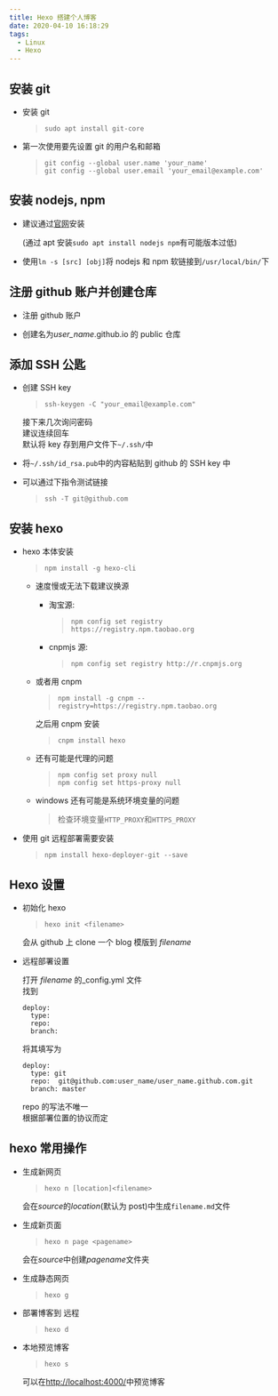 ```yaml
---
title: Hexo 搭建个人博客
date: 2020-04-10 16:18:29
tags:
  - Linux
  - Hexo
---
```


## 安装 git

- 安装 git

  > `sudo apt install git-core`

- 第一次使用要先设置 git 的用户名和邮箱
  > `git config --global user.name 'your_name'`  
  > `git config --global user.email 'your_email@example.com'`

## 安装 nodejs, npm

- 建议通过[官网](https://nodejs.org/en/)安装

  (通过 apt 安装`sudo apt install nodejs npm`有可能版本过低)

- 使用`ln -s [src] [obj]`将 nodejs 和 npm 软链接到`/usr/local/bin/`下

## 注册 github 账户并创建仓库

- 注册 github 账户

- 创建名为*user_name*.github.io 的 public 仓库

## 添加 SSH 公匙

- 创建 SSH key

  > `ssh-keygen -C "your_email@example.com"`

  接下来几次询问密码  
  建议连续回车  
  默认将 key 存到用户文件下`~/.ssh/`中

- 将`~/.ssh/id_rsa.pub`中的内容粘贴到 github 的 SSH key 中

- 可以通过下指令测试链接
  > `ssh -T git@github.com`

## 安装 hexo

- hexo 本体安装

  > `npm install -g hexo-cli`

  - 速度慢或无法下载建议换源

    - 淘宝源:
      > `npm config set registry https://registry.npm.taobao.org`
    - cnpmjs 源:
      > `npm config set registry http://r.cnpmjs.org`

  - 或者用 cnpm

    > `npm install -g cnpm --registry=https://registry.npm.taobao.org`

    之后用 cnpm 安装

    > `cnpm install hexo`

  - 还有可能是代理的问题
    > `npm config set proxy null`  
    > `npm config set https-proxy null`
  - windows 还有可能是系统环境变量的问题
    > 检查环境变量`HTTP_PROXY`和`HTTPS_PROXY`

- 使用 git 远程部署需要安装
  > `npm install hexo-deployer-git --save`

## Hexo 设置

- 初始化 hexo

  > `hexo init <filename>`

  会从 github 上 clone 一个 blog 模版到 _filename_

- 远程部署设置

  打开 _filename_ 的\_config.yml 文件  
  找到

  ```
  deploy:
    type:
    repo:
    branch:
  ```

  将其填写为

  ```
  deploy:
    type: git
    repo:  git@github.com:user_name/user_name.github.com.git
    branch: master
  ```

  repo 的写法不唯一  
   根据部署位置的协议而定

## hexo 常用操作

- 生成新网页

  > `hexo n [location]<filename>`

  会在*source*的*location*(默认为 post)中生成`filename.md`文件

- 生成新页面

  > `hexo n page <pagename>`

  会在*source*中创建*pagename*文件夹

- 生成静态网页
  > `hexo g`
- 部署博客到 远程
  > `hexo d`
- 本地预览博客

  > `hexo s`

  可以在<http://localhost:4000/>中预览博客
